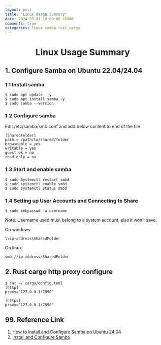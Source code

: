 ```yaml
---
layout: post
title: "Linux Usage Summary"
date: 2024-03-01 10:00:00 +0800
comments: true
categories: linux samba rust cargo
---
```


# <center> Linux Usage Summary

## 1. Configure Samba on Ubuntu 22.04/24.04
### 1.1 Install samba
```
$ sudo apt update  -y
$ sudo apt install samba -y
$ sudo samba --version

```
### 1.2 Configure samba
Edit /etc/samba/smb.conf and add below content to end of the file
```
[SharedFolder]
path = /path/to/shared/folder
browseable = yes
writable = yes
guest ok = no
read only = no
```

### 1.3 Start and enable samba
```
$ sudo Systemctl restart smbd
$ sudo systemctl enable smbd
$ sudo systemctl status smbd
```

### 1.4 Setting up User Accounts and Connecting to Share
```
$ sudo smbpasswd -a username
```
Note:
Username used must belong to a system account, else it won’t save.

On windows:
```
\\ip-address\SharedFolder
```

On linux
```
smb://ip-address/SharedFolder
```

## 2. Rust cargo http proxy configure
```
$ cat ~/.cargo/config.toml
[http]
proxy="127.0.0.1:7890"

[https]
proxy="127.0.0.1:7890"
```

## 99. Reference Link
1) [How to Install and Configure Samba on Ubuntu 24.04](https://www.veeble.com/kb/how-to-install-and-configure-samba-on-ubuntu-24-04/)
2) [Install and Configure Samba](https://ubuntu.com/tutorials/install-and-configure-samba#4-setting-up-user-accounts-and-connecting-to-share)

